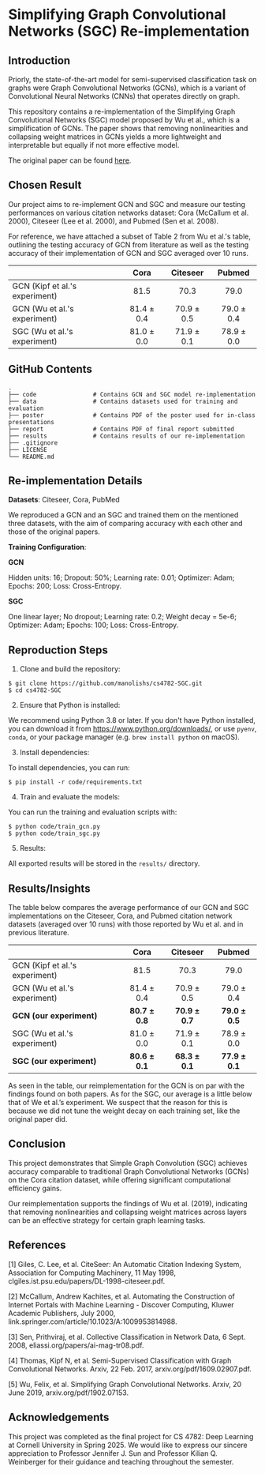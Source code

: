 # Simplifying Graph Convolutional Networks (SGC) Re-implementation

## Introduction

Priorly, the state-of-the-art model for semi-supervised classification task on graphs were Graph Convolutional Networks (GCNs), which is a variant of Convolutional Neural Networks (CNNs) that operates directly on graph.

This repository contains a re-implementation of the Simplifying Graph Convolutional Networks (SGC) model proposed by Wu et al., which is a simplification of GCNs. The paper shows that removing nonlinearities and collapsing weight matrices in GCNs yields a more lightweight and interpretable but equally if not more effective model.

The original paper can be found [here](https://arxiv.org/abs/1902.07153).

## Chosen Result

Our project aims to re-implement GCN and SGC and measure our testing performances on various citation networks dataset: Cora (McCallum et al. 2000), Citeseer (Lee et al. 2000), and Pubmed (Sen et al. 2008).

For reference, we have attached a subset of Table 2 from Wu et al.'s table, outlining the testing accuracy of GCN from literature as well as the testing accuracy of their implementation of GCN and SGC averaged over 10 runs.

|                                               | Cora       |  Citeseer  | Pubmed      | 
|:-                                             |:-:         |:-:         |:-:          |
| GCN (Kipf et al.'s experiment)                | 81.5       | 70.3       | 79.0        |
| GCN (Wu et al.'s experiment)                  | 81.4 ± 0.4 | 70.9 ± 0.5 | 79.0 ± 0.4  |
| SGC (Wu et al.'s experiment)                  | 81.0 ± 0.0 | 71.9 ± 0.1 | 78.9 ± 0.0  |

## GitHub Contents
    .
    ├── code                # Contains GCN and SGC model re-implementation
    ├── data                # Contains datasets used for training and evaluation
    ├── poster              # Contains PDF of the poster used for in-class presentations
    ├── report              # Contains PDF of final report submitted
    ├── results             # Contains results of our re-implementation
    ├── .gitignore
    ├── LICENSE
    └── README.md

## Re-implementation Details

**Datasets**: Citeseer​, Cora, PubMed

We reproduced a GCN and an SGC and trained them on the mentioned three datasets, with the aim of comparing accuracy with each other and those of the original papers.​

**Training Configuration**:​

**GCN​**

Hidden units: 16; Dropout: 50%; Learning rate: 0.01; Optimizer: Adam; Epochs: 200; Loss: Cross-Entropy.​

**SGC​**

One linear layer; No dropout; Learning rate: 0.2; Weight decay = 5e-6; Optimizer: Adam; Epochs: 100; Loss: Cross-Entropy.

## Reproduction Steps
1. Clone and build the repository:

```
$ git clone https://github.com/manolishs/cs4782-SGC.git
$ cd cs4782-SGC
```

2. Ensure that Python is installed:

We recommend using Python 3.8 or later. If you don't have Python installed,
    you can download it from https://www.python.org/downloads/, or use `pyenv`, `conda`, or your package manager (e.g. `brew install python` on macOS).

3. Install dependencies:

To install dependencies, you can run:

```
$ pip install -r code/requirements.txt
```

4. Train and evaluate the models:

You can run the training and evaluation scripts with:

```
$ python code/train_gcn.py
$ python code/train_sgc.py
```

5. Results:

All exported results will be stored in the `results/` directory.

## Results/Insights

The table below compares the average performance of our GCN and SGC implementations on the Citeseer, Cora, and Pubmed citation network datasets (averaged over 10 runs) with those reported by Wu et al. and in previous literature.

|                                     | Cora       |  Citeseer  | Pubmed      | 
|:-                                   |:-:         |:-:         |:-:          |
| GCN (Kipf et al.'s experiment)      | 81.5       | 70.3       | 79.0        |
| GCN (Wu et al.'s experiment)        | 81.4 ± 0.4 | 70.9 ± 0.5 | 79.0 ± 0.4  |
| **GCN (our experiment)**            | **80.7 ± 0.8** | **70.9 ± 0.7** | **79.0 ± 0.5**  |
| SGC (Wu et al.'s experiment)        | 81.0 ± 0.0 | 71.9 ± 0.1 | 78.9 ± 0.0  |
| **SGC (our experiment)**            | **80.6 ± 0.1** | **68.3 ± 0.1** | **77.9 ± 0.1**  |

As seen in the table, our reimplementation for the GCN is on par with the findings found on both papers. As for the SGC, our average is a little below that of We et al.’s experiment. We suspect that the reason for this is because we did not tune the weight decay on each training set, like the original paper did. 

## Conclusion

This project demonstrates that Simple Graph Convolution (SGC) achieves accuracy comparable to traditional Graph Convolutional Networks (GCNs) on the Cora citation dataset, while offering significant computational efficiency gains. ​

Our reimplementation supports the findings of Wu et al. (2019), indicating that removing nonlinearities and collapsing weight matrices across layers can be an effective strategy for certain graph learning tasks.

## References

[1] Giles, C. Lee, et al. CiteSeer: An Automatic Citation Indexing System, Association for Computing Machinery, 11 May 1998, clgiles.ist.psu.edu/papers/DL-1998-citeseer.pdf. 

[2] McCallum, Andrew Kachites, et al. Automating the Construction of Internet Portals with Machine Learning - Discover Computing, Kluwer Academic Publishers, July 2000, link.springer.com/article/10.1023/A:1009953814988.

[3] Sen, Prithviraj, et al. Collective Classification in Network Data, 6 Sept. 2008, eliassi.org/papers/ai-mag-tr08.pdf. 

[4] Thomas, Kipf N, et al. Semi-Supervised Classification with Graph Convolutional Networks. Arxiv, 22 Feb. 2017, arxiv.org/pdf/1609.02907.pdf.

[5] Wu, Felix, et al. Simplifying Graph Convolutional Networks. Arxiv, 20 June 2019, arxiv.org/pdf/1902.07153.

## Acknowledgements
This project was completed as the final project for CS 4782: Deep Learning at Cornell University in Spring 2025. We would like to express our sincere appreciation to Professor Jennifer J. Sun and Professor Kilian Q. Weinberger for their guidance and teaching throughout the semester.
